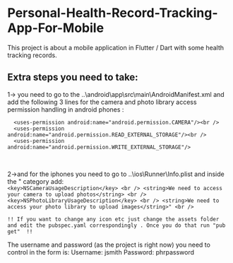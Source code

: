 # Personal-Health-Record-Tracking-App-For-Mobile
This project is about a mobile application in Flutter / Dart with some health tracking records.

## Extra steps you need to take: <br />
1-> you need to go to the ..\android\app\src\main\AndroidManifest.xml and add the following 3 lines for the camera and photo library access permission handling in android phones :<br />
```
  <uses-permission android:name="android.permission.CAMERA"/><br />
  <uses-permission android:name="android.permission.READ_EXTERNAL_STORAGE"/><br />
  <uses-permission android:name="android.permission.WRITE_EXTERNAL_STORAGE"/>
```
<br />


2->and for the iphones you need to go to ..\ios\Runner\Info.plist and inside the "<dict> category add: <br />
    ```
    <key>NSCameraUsageDescription</key> <br />
    <string>We need to access your camera to upload photos</string> <br />
    <key>NSPhotoLibraryUsageDescription</key> <br />
    <string>We need to access your photo library to upload images</string>" <br />
    ```

    !! If you want to change any icon etc just change the assets folder and edit the pubspec.yaml correspondingly . Once you do that run "pub get"  !!

   The username and password (as the project is right now) you need to control in the form is: Username: jsmith Password: phrpassword
